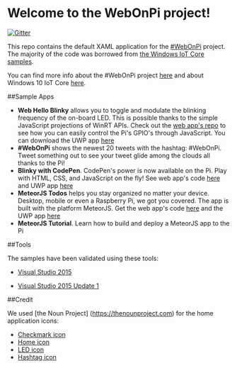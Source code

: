 # Welcome to the WebOnPi project!

[![Gitter](https://badges.gitter.im/MicrosoftEdge/WebOnPi.svg)](https://gitter.im/MicrosoftEdge/WebOnPi?utm_source=badge&utm_medium=badge&utm_campaign=pr-badge)

This repo contains the default XAML application for the [#WebOnPi](https://twitter.com/search?f=tweets&vertical=default&q=%23WebOnPi) project. The majority of the code was borrowed from [the Windows IoT Core samples](https://github.com/ms-iot/samples/tree/develop/IoTCoreDefaultApp).

You can find more info about the #WebOnPi project [here](http://aka.ms/webonpi) and about Windows 10 IoT Core [here](http://windowsondevices.com).

##Sample Apps

- **Web Hello Blinky** allows you to toggle and modulate the blinking frequency of the on-board LED. This is possible thanks to the simple JavaScript projections of WinRT APIs. Check out the [web app's repo](https://github.com/seksenov/WebHelloBlinky) to see how you can easily control the Pi's GPIO's through JavaScript. You can download the UWP app [here](https://github.com/andypavia/WebHelloBlinkyUWP)   
- **#WebOnPi** shows the newest 20 tweets with the hashtag: #WebOnPi. Tweet something out to see your tweet glide among the clouds all thanks to the Pi! 
- **Blinky with CodePen**. CodePen's power is now available on the Pi. Play with HTML, CSS, and JavaScript on the fly! See web app's code [here](https://github.com/csuwildcat/webonpi) and UWP app [here](https://github.com/andypavia/WebHelloBlinkyUWP)
- **MeteorJS Todos** helps you stay organized no matter your device. Desktop, mobile or even a Raspberry Pi, we got you covered. The app is built with the platform MeteorJS. Get the web app's code [here](https://github.com/seksenov/WindowsToDos)  and the UWP app [here](https://github.com/andypavia/WebHelloBlinkyUWP)
- **MeteorJS Tutorial**. Learn how to build and deploy a MeteorJS app to the Pi 

##Tools

The samples have been validated using these tools:

* [Visual Studio 2015](http://go.microsoft.com/fwlink/?LinkID=534599)

* [Visual Studio 2015 Update 1](http://go.microsoft.com/fwlink/?LinkID=691134)

##Credit

We used [the Noun Project] (https://thenounproject.com) for the home application icons:

 - [Checkmark icon](https://thenounproject.com/search/?q=checkmarks&i=308000) 
 - [Home icon](https://thenounproject.com/search/?q=home&i=11792)
 - [LED icon](https://thenounproject.com/search/?q=led&i=23393)
 - [Hashtag icon](https://thenounproject.com/search/?q=twitter&i=175680)  

